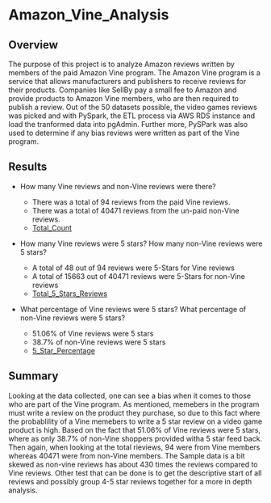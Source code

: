 # Amazon_Vine_Analysis

## Overview
The purpose of this project is to analyze Amazon reviews written by members of the paid Amazon Vine program. The Amazon Vine program is a service that allows manufacturers and publishers to receive reviews for their products. Companies like SellBy pay a small fee to Amazon and provide products to Amazon Vine members, who are then required to publish a review. Out of the 50 datasets possible, the video games reviews was picked and with PySpark, the ETL process via AWS RDS instance and load the tranformed data into pgAdmin. Further more, PySPark was also used to determine if any bias reviews were written as part of the Vine program.

## Results

  - How many Vine reviews and non-Vine reviews were there?
    - There was a total of 94 reviews from the paid Vine reviews.
    - There was a total of 40471 reviews from the un-paid non-Vine reviews.
    - [Total_Count](https://github.com/josafathpelayo/Amazon_Vine_Analysis/blob/main/Pictures/Total_Reviews.png)
    
  - How many Vine reviews were 5 stars? How many non-Vine reviews were 5 stars?
    - A total of 48 out of 94 reviews were 5-Stars for Vine reviews
    - A total of 15663 out of 40471 reviews were 5-Stars for non-Vine reviews
    - [Total_5_Stars_Reviews](https://github.com/josafathpelayo/Amazon_Vine_Analysis/blob/main/Pictures/5_Star_reviews.png)
    
  - What percentage of Vine reviews were 5 stars? What percentage of non-Vine reviews were 5 stars?
    - 51.06% of Vine reviews were 5 stars
    - 38.7% of non-Vine reviews were 5 stars
    - [5_Star_Percentage](https://github.com/josafathpelayo/Amazon_Vine_Analysis/blob/main/Pictures/5_Star_Percentage.png)
  
## Summary 
Looking at the data collected, one can see a bias when it comes to those who are part of the Vine program. As mentioned, memebers in the program must write a review on the product they purchase, so due to this fact where the probablility of a Vine memebers to write a 5 star review on a video game product is high. Based on the fact that 51.06% of Vine reviews were 5 stars, where as only 38.7% of non-Vine shoppers provided witha 5 star feed back. Then again, when looking at the total rieviews, 94 were from Vine members whereas 40471 were from non-Vine members. The Sample data is a bit skewed as non-vine reviews has about 430 times the reviews compared to Vine reviews. Other test that can be done is to get the descriptive start of all reviews and possibly group 4-5 star reviews together for a more in depth analysis.
